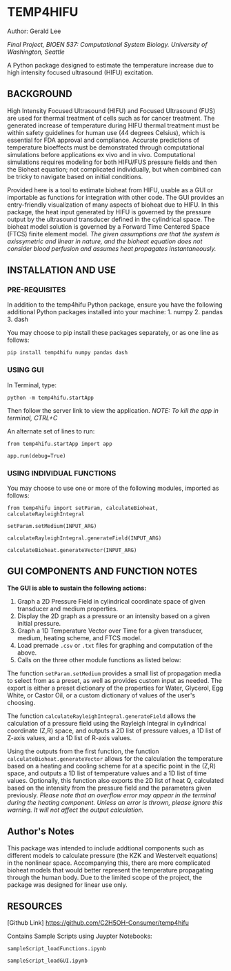 # TEMP4HIFU

Author: Gerald Lee

*Final Project, BIOEN 537: Computational System Biology. University of Washington, Seattle*

A Python package designed to estimate the temperature increase due to high intensity focused ultrasound (HIFU) excitation. 


## BACKGROUND
High Intensity Focused Ultrasound (HIFU) and Focused Ultrasound (FUS) are used for thermal treatment of cells such as for cancer treatment. The generated increase of temperature during HIFU thermal treatment must be within safety guidelines for human use (44 degrees Celsius), which is essential for FDA approval and compliance. Accurate predictions of temperature bioeffects must be demonstrated through computational simulations before applications ex vivo and in vivo. Computational simulations requires modeling for both HIFU/FUS pressure fields and then the Bioheat equation; not complicated individually, but when combined can be tricky to navigate based on initial conditions.

Provided here is a tool to estimate bioheat from HIFU, usable as a GUI or importable as functions for integration with other code. The GUI provides an entry-friendly visualization of many aspects of bioheat due to HIFU. In this package, the heat input generated by HIFU is governed by the pressure output by the ultrasound transducer defined in the cylindrical space. The bioheat model solution is governed by a Forward Time Centered Space (FTCS) finite element model. *The given assumptions are that the system is axissymetric and linear in nature, and the bioheat equation does not consider blood perfusion and assumes heat propagates instantaneously.*

## INSTALLATION AND USE

### PRE-REQUISITES
In addition to the temp4hifu Python package, ensure you have the following additional Python packages installed into your machine:
    1. numpy
    2. pandas
    3. dash

You may choose to pip install these packages separately, or as one line as follows: 

`pip install temp4hifu numpy pandas dash`

### USING GUI 
In Terminal, type:

`python -m temp4hifu.startApp`

Then follow the server link to view the application. 
*NOTE: To kill the app in terminal, CTRL+C*

An alternate set of lines to run:

`from temp4hifu.startApp import app`

`app.run(debug=True)`

### USING INDIVIDUAL FUNCTIONS
You may choose to use one or more of the following modules, imported as follows: 

`from temp4hifu import setParam, calculateBioheat, calculateRayleighIntegral`

`setParam.setMedium(INPUT_ARG)`

`calculateRayleighIntegral.generateField(INPUT_ARG)`

`calculateBioheat.generateVector(INPUT_ARG)`


## GUI COMPONENTS AND FUNCTION NOTES
**The GUI is able to sustain the following actions:**
1) Graph a 2D Pressure Field in cylindrical coordinate space of given transducer and medium properties. 
2) Display the 2D graph as a pressure or an intensity based on a given initial pressure.
3) Graph a 1D Temperature Vector over Time for a given transducer, medium, heating scheme, and FTCS model. 
4) Load premade `.csv` or `.txt` files for graphing and computation of the above.
5) Calls on the three other module functions as listed below:

The function `setParam.setMedium` provides a small list of propagation media to select from as a preset, as well as provides custom input as needed. The export is either a preset dictionary of the properties for Water, Glycerol, Egg White, or Castor Oil, or a custom dictionary of values of the user's choosing.  

The function `calculateRayleighIntegral.generateField` allows the calculation of a pressure field using the Rayleigh Integral in cylindrical coordinate (Z,R) space, and outputs a 2D list of pressure values, a 1D list of Z-axis values, and a 1D list of R-axis values. 

Using the outputs from the first function, the function `calculateBioheat.generateVector` allows for the calculation the temperature based on a heating and cooling scheme for at a specific point in the (Z,R) space, and outputs a 1D list of temperature values and a 1D list of time values. Optionally, this function also exports the 2D list of heat Q, calculated based on the intensity from the pressure field and the parameters given previously.
*Please note that an overflow error may appear in the terminal during the heating component. Unless an error is thrown, please ignore this warning. It will not affect the output calculation.*

## Author's Notes
This package was intended to include addtional components such as different models to calculate pressure (the KZK and Westervelt equations) in the nonlinear space. Accompanying this, there are more complicated bioheat models that would better represent the temperature propagating through the human body. Due to the limited scope of the project, the package was designed for linear use only. 


## RESOURCES
[Github Link] https://github.com/C2H5OH-Consumer/temp4hifu
    
Contains Sample Scripts using Juypter Notebooks:

`sampleScript_loadFunctions.ipynb`

`sampleScript_loadGUI.ipynb`